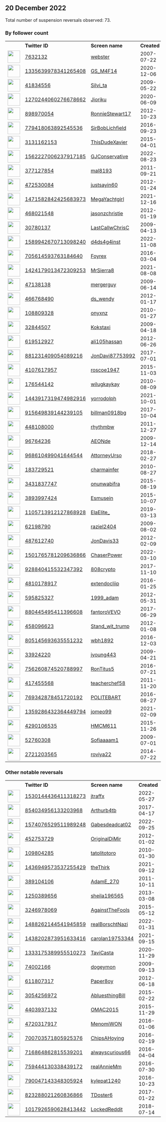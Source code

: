 
## 20 December 2022
Total number of suspension reversals observed: 73.

### By follower count
<table><tr><th></th><th align="left">Twitter ID</th><th align="left">Screen name</th>
<th align="left">Created</th><th align="left">Status</th><th align="left">Suspended</th><th align="left">Followers</th>
<tr><td><a href="https://pbs.twimg.com/profile_images/1608281613938327557/oVARK29l_normal.jpg"><img src="https://pbs.twimg.com/profile_images/1608281613938327557/oVARK29l_normal.jpg" width="40px" height="40px" align="center"/></a></td><td><a href="https://twitter.com/intent/user?user_id=7632132">7632132</a></td><td><a href="https://twitter.com/webster">webster</a></td><td>2007-07-22</td><td align="center">✔️</td><td>2022-12-16</td><td>39480</td></tr>
<tr><td><a href="https://pbs.twimg.com/profile_images/1509634441072754694/rE1Ypajm_normal.jpg"><img src="https://pbs.twimg.com/profile_images/1509634441072754694/rE1Ypajm_normal.jpg" width="40px" height="40px" align="center"/></a></td><td><a href="https://twitter.com/intent/user?user_id=1335639978341265408">1335639978341265408</a></td><td><a href="https://twitter.com/GS_M4F14">GS_M4F14</a></td><td>2020-12-06</td><td align="center"></td><td>2022-07-03</td><td>15771</td></tr>
<tr><td><a href="https://pbs.twimg.com/profile_images/1611511598543159296/nCoI-h3__normal.jpg"><img src="https://pbs.twimg.com/profile_images/1611511598543159296/nCoI-h3__normal.jpg" width="40px" height="40px" align="center"/></a></td><td><a href="https://twitter.com/intent/user?user_id=41834556">41834556</a></td><td><a href="https://twitter.com/Silvi_ta">Silvi_ta</a></td><td>2009-05-22</td><td align="center"></td><td>2022-05-15</td><td>13468</td></tr>
<tr><td><a href="https://pbs.twimg.com/profile_images/1641994162185678850/OGpq5Urs_normal.jpg"><img src="https://pbs.twimg.com/profile_images/1641994162185678850/OGpq5Urs_normal.jpg" width="40px" height="40px" align="center"/></a></td><td><a href="https://twitter.com/intent/user?user_id=1270244060276678662">1270244060276678662</a></td><td><a href="https://twitter.com/Jioriku">Jioriku</a></td><td>2020-06-09</td><td align="center"></td><td>2022-12-13</td><td>7101</td></tr>
<tr><td><a href="https://pbs.twimg.com/profile_images/1350531250294054913/cw7M1r2e_normal.jpg"><img src="https://pbs.twimg.com/profile_images/1350531250294054913/cw7M1r2e_normal.jpg" width="40px" height="40px" align="center"/></a></td><td><a href="https://twitter.com/intent/user?user_id=898970054">898970054</a></td><td><a href="https://twitter.com/RonnieStewart17">RonnieStewart17</a></td><td>2012-10-23</td><td align="center"></td><td>2022-10-29</td><td>7026</td></tr>
<tr><td><a href="https://pbs.twimg.com/profile_images/1359246478456352778/29WELVbN_normal.jpg"><img src="https://pbs.twimg.com/profile_images/1359246478456352778/29WELVbN_normal.jpg" width="40px" height="40px" align="center"/></a></td><td><a href="https://twitter.com/intent/user?user_id=779418063892545536">779418063892545536</a></td><td><a href="https://twitter.com/SirBobLichfield">SirBobLichfield</a></td><td>2016-09-23</td><td align="center"></td><td></td><td>6154</td></tr>
<tr><td><a href="https://pbs.twimg.com/profile_images/1355833667613052932/s7LJaDn5_normal.jpg"><img src="https://pbs.twimg.com/profile_images/1355833667613052932/s7LJaDn5_normal.jpg" width="40px" height="40px" align="center"/></a></td><td><a href="https://twitter.com/intent/user?user_id=3131162153">3131162153</a></td><td><a href="https://twitter.com/ThisDudeXavier">ThisDudeXavier</a></td><td>2015-04-01</td><td align="center"></td><td></td><td>5282</td></tr>
<tr><td><a href="https://pbs.twimg.com/profile_images/1620896734351073280/bsQhsnJU_normal.jpg"><img src="https://pbs.twimg.com/profile_images/1620896734351073280/bsQhsnJU_normal.jpg" width="40px" height="40px" align="center"/></a></td><td><a href="https://twitter.com/intent/user?user_id=1562227006237917185">1562227006237917185</a></td><td><a href="https://twitter.com/GJConservative">GJConservative</a></td><td>2022-08-23</td><td align="center"></td><td>2022-12-16</td><td>4569</td></tr>
<tr><td><a href="https://pbs.twimg.com/profile_images/1516217293734350857/oJF6tlDZ_normal.jpg"><img src="https://pbs.twimg.com/profile_images/1516217293734350857/oJF6tlDZ_normal.jpg" width="40px" height="40px" align="center"/></a></td><td><a href="https://twitter.com/intent/user?user_id=377127854">377127854</a></td><td><a href="https://twitter.com/mal8193">mal8193</a></td><td>2011-09-21</td><td align="center"></td><td>2022-10-29</td><td>3390</td></tr>
<tr><td><a href="https://pbs.twimg.com/profile_images/1107978920647749632/AdAq_RiU_normal.jpg"><img src="https://pbs.twimg.com/profile_images/1107978920647749632/AdAq_RiU_normal.jpg" width="40px" height="40px" align="center"/></a></td><td><a href="https://twitter.com/intent/user?user_id=472530084">472530084</a></td><td><a href="https://twitter.com/justsayin60">justsayin60</a></td><td>2012-01-24</td><td align="center"></td><td></td><td>2769</td></tr>
<tr><td><a href="https://pbs.twimg.com/profile_images/1611479415157936136/VAj62b_T_normal.jpg"><img src="https://pbs.twimg.com/profile_images/1611479415157936136/VAj62b_T_normal.jpg" width="40px" height="40px" align="center"/></a></td><td><a href="https://twitter.com/intent/user?user_id=1471582842425683973">1471582842425683973</a></td><td><a href="https://twitter.com/MegaYachtgirl">MegaYachtgirl</a></td><td>2021-12-16</td><td align="center"></td><td>2022-10-19</td><td>2535</td></tr>
<tr><td><a href="https://pbs.twimg.com/profile_images/1611385198159040518/4MI9db_K_normal.jpg"><img src="https://pbs.twimg.com/profile_images/1611385198159040518/4MI9db_K_normal.jpg" width="40px" height="40px" align="center"/></a></td><td><a href="https://twitter.com/intent/user?user_id=468021548">468021548</a></td><td><a href="https://twitter.com/jasonzchristie">jasonzchristie</a></td><td>2012-01-19</td><td align="center"></td><td></td><td>2496</td></tr>
<tr><td><a href="https://pbs.twimg.com/profile_images/1624737401351331841/Iv93eY0F_normal.jpg"><img src="https://pbs.twimg.com/profile_images/1624737401351331841/Iv93eY0F_normal.jpg" width="40px" height="40px" align="center"/></a></td><td><a href="https://twitter.com/intent/user?user_id=30780137">30780137</a></td><td><a href="https://twitter.com/LastCallwChrisC">LastCallwChrisC</a></td><td>2009-04-13</td><td align="center"></td><td></td><td>2161</td></tr>
<tr><td><a href="https://pbs.twimg.com/profile_images/1589944353455210498/QnjSPWbC_normal.jpg"><img src="https://pbs.twimg.com/profile_images/1589944353455210498/QnjSPWbC_normal.jpg" width="40px" height="40px" align="center"/></a></td><td><a href="https://twitter.com/intent/user?user_id=1589942670713098240">1589942670713098240</a></td><td><a href="https://twitter.com/d4ds4g4inst">d4ds4g4inst</a></td><td>2022-11-08</td><td align="center"></td><td>2022-12-13</td><td>1739</td></tr>
<tr><td><a href="https://pbs.twimg.com/profile_images/707943504769458176/K6gyB5Jq_normal.jpg"><img src="https://pbs.twimg.com/profile_images/707943504769458176/K6gyB5Jq_normal.jpg" width="40px" height="40px" align="center"/></a></td><td><a href="https://twitter.com/intent/user?user_id=705614593763184640">705614593763184640</a></td><td><a href="https://twitter.com/Foyrex">Foyrex</a></td><td>2016-03-04</td><td align="center"></td><td>2022-10-29</td><td>1404</td></tr>
<tr><td><a href="https://pbs.twimg.com/profile_images/1425457318297174022/kSuteWTs_normal.jpg"><img src="https://pbs.twimg.com/profile_images/1425457318297174022/kSuteWTs_normal.jpg" width="40px" height="40px" align="center"/></a></td><td><a href="https://twitter.com/intent/user?user_id=1424179013472309253">1424179013472309253</a></td><td><a href="https://twitter.com/MrSierra8">MrSierra8</a></td><td>2021-08-08</td><td align="center"></td><td>2022-12-16</td><td>1379</td></tr>
<tr><td><a href="https://pbs.twimg.com/profile_images/987793842857426944/cWvBv7pJ_normal.jpg"><img src="https://pbs.twimg.com/profile_images/987793842857426944/cWvBv7pJ_normal.jpg" width="40px" height="40px" align="center"/></a></td><td><a href="https://twitter.com/intent/user?user_id=47138138">47138138</a></td><td><a href="https://twitter.com/mergerguy">mergerguy</a></td><td>2009-06-14</td><td align="center"></td><td></td><td>1365</td></tr>
<tr><td><a href="https://pbs.twimg.com/profile_images/1611385983274029061/5PV2ae6U_normal.jpg"><img src="https://pbs.twimg.com/profile_images/1611385983274029061/5PV2ae6U_normal.jpg" width="40px" height="40px" align="center"/></a></td><td><a href="https://twitter.com/intent/user?user_id=466768490">466768490</a></td><td><a href="https://twitter.com/ds_wendy">ds_wendy</a></td><td>2012-01-17</td><td align="center"></td><td></td><td>1219</td></tr>
<tr><td><a href="https://pbs.twimg.com/profile_images/1636253268505690113/Q-xMT_6o_normal.jpg"><img src="https://pbs.twimg.com/profile_images/1636253268505690113/Q-xMT_6o_normal.jpg" width="40px" height="40px" align="center"/></a></td><td><a href="https://twitter.com/intent/user?user_id=108809328">108809328</a></td><td><a href="https://twitter.com/onyxnz">onyxnz</a></td><td>2010-01-27</td><td align="center"></td><td>2022-10-25</td><td>1139</td></tr>
<tr><td><a href="https://pbs.twimg.com/profile_images/1268123601082990593/UQS6ZwZD_normal.jpg"><img src="https://pbs.twimg.com/profile_images/1268123601082990593/UQS6ZwZD_normal.jpg" width="40px" height="40px" align="center"/></a></td><td><a href="https://twitter.com/intent/user?user_id=32844507">32844507</a></td><td><a href="https://twitter.com/Kokstaxi">Kokstaxi</a></td><td>2009-04-18</td><td align="center"></td><td></td><td>1131</td></tr>
<tr><td><a href="https://pbs.twimg.com/profile_images/1612011184525393920/bKXiDacj_normal.jpg"><img src="https://pbs.twimg.com/profile_images/1612011184525393920/bKXiDacj_normal.jpg" width="40px" height="40px" align="center"/></a></td><td><a href="https://twitter.com/intent/user?user_id=619512927">619512927</a></td><td><a href="https://twitter.com/ali105hassan">ali105hassan</a></td><td>2012-06-26</td><td align="center"></td><td></td><td>1003</td></tr>
<tr><td><a href="https://pbs.twimg.com/profile_images/906594502059716608/Gxf163EU_normal.jpg"><img src="https://pbs.twimg.com/profile_images/906594502059716608/Gxf163EU_normal.jpg" width="40px" height="40px" align="center"/></a></td><td><a href="https://twitter.com/intent/user?user_id=881231409054089216">881231409054089216</a></td><td><a href="https://twitter.com/JonDavi87753992">JonDavi87753992</a></td><td>2017-07-01</td><td align="center"></td><td></td><td>996</td></tr>
<tr><td><a href="https://pbs.twimg.com/profile_images/1604606536751501312/_2ZfkXzw_normal.jpg"><img src="https://pbs.twimg.com/profile_images/1604606536751501312/_2ZfkXzw_normal.jpg" width="40px" height="40px" align="center"/></a></td><td><a href="https://twitter.com/intent/user?user_id=4107617957">4107617957</a></td><td><a href="https://twitter.com/roscoe1947">roscoe1947</a></td><td>2015-11-03</td><td align="center">🚫</td><td></td><td>981</td></tr>
<tr><td><a href="https://pbs.twimg.com/profile_images/1605188394488926208/JZaRj3iZ_normal.jpg"><img src="https://pbs.twimg.com/profile_images/1605188394488926208/JZaRj3iZ_normal.jpg" width="40px" height="40px" align="center"/></a></td><td><a href="https://twitter.com/intent/user?user_id=176544142">176544142</a></td><td><a href="https://twitter.com/wilugkaykay">wilugkaykay</a></td><td>2010-08-09</td><td align="center"></td><td>2022-07-14</td><td>973</td></tr>
<tr><td><a href="https://pbs.twimg.com/profile_images/1456330555876859908/Xr3fyJw2_normal.jpg"><img src="https://pbs.twimg.com/profile_images/1456330555876859908/Xr3fyJw2_normal.jpg" width="40px" height="40px" align="center"/></a></td><td><a href="https://twitter.com/intent/user?user_id=1443917319474982916">1443917319474982916</a></td><td><a href="https://twitter.com/yorrodolph">yorrodolph</a></td><td>2021-10-01</td><td align="center">🚫</td><td>2022-12-16</td><td>792</td></tr>
<tr><td><a href="https://pbs.twimg.com/profile_images/1232716984737050631/HUfw-mu8_normal.jpg"><img src="https://pbs.twimg.com/profile_images/1232716984737050631/HUfw-mu8_normal.jpg" width="40px" height="40px" align="center"/></a></td><td><a href="https://twitter.com/intent/user?user_id=915649839144239105">915649839144239105</a></td><td><a href="https://twitter.com/billman0918bg">billman0918bg</a></td><td>2017-10-04</td><td align="center"></td><td></td><td>646</td></tr>
<tr><td><a href="https://pbs.twimg.com/profile_images/1605025212331876359/9fZxL0Ra_normal.jpg"><img src="https://pbs.twimg.com/profile_images/1605025212331876359/9fZxL0Ra_normal.jpg" width="40px" height="40px" align="center"/></a></td><td><a href="https://twitter.com/intent/user?user_id=448108000">448108000</a></td><td><a href="https://twitter.com/rhythmbw">rhythmbw</a></td><td>2011-12-27</td><td align="center">🔒</td><td></td><td>627</td></tr>
<tr><td><a href="https://pbs.twimg.com/profile_images/1385169348046819331/KwpCHXsw_normal.jpg"><img src="https://pbs.twimg.com/profile_images/1385169348046819331/KwpCHXsw_normal.jpg" width="40px" height="40px" align="center"/></a></td><td><a href="https://twitter.com/intent/user?user_id=96764236">96764236</a></td><td><a href="https://twitter.com/AEONde">AEONde</a></td><td>2009-12-14</td><td align="center"></td><td>2022-12-16</td><td>620</td></tr>
<tr><td><a href="https://pbs.twimg.com/profile_images/1073251618882244613/TV71zCW7_normal.jpg"><img src="https://pbs.twimg.com/profile_images/1073251618882244613/TV71zCW7_normal.jpg" width="40px" height="40px" align="center"/></a></td><td><a href="https://twitter.com/intent/user?user_id=968610499041644544">968610499041644544</a></td><td><a href="https://twitter.com/AttorneyUrso">AttorneyUrso</a></td><td>2018-02-27</td><td align="center"></td><td></td><td>553</td></tr>
<tr><td><a href="https://pbs.twimg.com/profile_images/1206573108762750976/WK770XDR_normal.jpg"><img src="https://pbs.twimg.com/profile_images/1206573108762750976/WK770XDR_normal.jpg" width="40px" height="40px" align="center"/></a></td><td><a href="https://twitter.com/intent/user?user_id=183729521">183729521</a></td><td><a href="https://twitter.com/charmainfer">charmainfer</a></td><td>2010-08-27</td><td align="center"></td><td>2022-10-28</td><td>452</td></tr>
<tr><td><a href="https://pbs.twimg.com/profile_images/987537710570131456/uag-38Dm_normal.jpg"><img src="https://pbs.twimg.com/profile_images/987537710570131456/uag-38Dm_normal.jpg" width="40px" height="40px" align="center"/></a></td><td><a href="https://twitter.com/intent/user?user_id=3431837747">3431837747</a></td><td><a href="https://twitter.com/onunwabifra">onunwabifra</a></td><td>2015-08-19</td><td align="center"></td><td></td><td>395</td></tr>
<tr><td><a href="https://pbs.twimg.com/profile_images/1263775966721122304/Uqzd2HEl_normal.jpg"><img src="https://pbs.twimg.com/profile_images/1263775966721122304/Uqzd2HEl_normal.jpg" width="40px" height="40px" align="center"/></a></td><td><a href="https://twitter.com/intent/user?user_id=3893997424">3893997424</a></td><td><a href="https://twitter.com/Esmusein">Esmusein</a></td><td>2015-10-07</td><td align="center"></td><td></td><td>384</td></tr>
<tr><td><a href="https://pbs.twimg.com/profile_images/1587505378916728832/ojh5PbH4_normal.jpg"><img src="https://pbs.twimg.com/profile_images/1587505378916728832/ojh5PbH4_normal.jpg" width="40px" height="40px" align="center"/></a></td><td><a href="https://twitter.com/intent/user?user_id=1105713912127868928">1105713912127868928</a></td><td><a href="https://twitter.com/ElaElite_">ElaElite_</a></td><td>2019-03-13</td><td align="center"></td><td>2022-12-15</td><td>383</td></tr>
<tr><td><a href="https://pbs.twimg.com/profile_images/995680342299176961/4zVtcbeJ_normal.jpg"><img src="https://pbs.twimg.com/profile_images/995680342299176961/4zVtcbeJ_normal.jpg" width="40px" height="40px" align="center"/></a></td><td><a href="https://twitter.com/intent/user?user_id=62198790">62198790</a></td><td><a href="https://twitter.com/raziel2404">raziel2404</a></td><td>2009-08-02</td><td align="center"></td><td></td><td>342</td></tr>
<tr><td><a href="https://pbs.twimg.com/profile_images/1081951491345272832/Kn4yfmbq_normal.jpg"><img src="https://pbs.twimg.com/profile_images/1081951491345272832/Kn4yfmbq_normal.jpg" width="40px" height="40px" align="center"/></a></td><td><a href="https://twitter.com/intent/user?user_id=487612740">487612740</a></td><td><a href="https://twitter.com/JonDavis33">JonDavis33</a></td><td>2012-02-09</td><td align="center"></td><td></td><td>335</td></tr>
<tr><td><a href="https://pbs.twimg.com/profile_images/1570955167175933953/R0NdeDDs_normal.jpg"><img src="https://pbs.twimg.com/profile_images/1570955167175933953/R0NdeDDs_normal.jpg" width="40px" height="40px" align="center"/></a></td><td><a href="https://twitter.com/intent/user?user_id=1501765781209636866">1501765781209636866</a></td><td><a href="https://twitter.com/ChaserPower">ChaserPower</a></td><td>2022-03-10</td><td align="center"></td><td>2022-10-29</td><td>323</td></tr>
<tr><td><a href="https://pbs.twimg.com/profile_images/1634961526665904128/k9_j18vz_normal.jpg"><img src="https://pbs.twimg.com/profile_images/1634961526665904128/k9_j18vz_normal.jpg" width="40px" height="40px" align="center"/></a></td><td><a href="https://twitter.com/intent/user?user_id=928840415532347392">928840415532347392</a></td><td><a href="https://twitter.com/808crypto">808crypto</a></td><td>2017-11-10</td><td align="center"></td><td></td><td>262</td></tr>
<tr><td><a href="https://pbs.twimg.com/profile_images/1636425909757411328/pIY6A5TG_normal.jpg"><img src="https://pbs.twimg.com/profile_images/1636425909757411328/pIY6A5TG_normal.jpg" width="40px" height="40px" align="center"/></a></td><td><a href="https://twitter.com/intent/user?user_id=4810178917">4810178917</a></td><td><a href="https://twitter.com/extendocliip">extendocliip</a></td><td>2016-01-25</td><td align="center"></td><td></td><td>244</td></tr>
<tr><td><a href="https://pbs.twimg.com/profile_images/1133839854104711168/0bx8T7fb_normal.png"><img src="https://pbs.twimg.com/profile_images/1133839854104711168/0bx8T7fb_normal.png" width="40px" height="40px" align="center"/></a></td><td><a href="https://twitter.com/intent/user?user_id=595825327">595825327</a></td><td><a href="https://twitter.com/1999_adam">1999_adam</a></td><td>2012-05-31</td><td align="center"></td><td></td><td>232</td></tr>
<tr><td><a href="https://pbs.twimg.com/profile_images/1497224390156640262/UCE16y_A_normal.jpg"><img src="https://pbs.twimg.com/profile_images/1497224390156640262/UCE16y_A_normal.jpg" width="40px" height="40px" align="center"/></a></td><td><a href="https://twitter.com/intent/user?user_id=880445495411396608">880445495411396608</a></td><td><a href="https://twitter.com/fantoroVEVO">fantoroVEVO</a></td><td>2017-06-29</td><td align="center">🔒</td><td>2022-11-17</td><td>231</td></tr>
<tr><td><a href="https://pbs.twimg.com/profile_images/914196310642888704/l-LEoJC4_normal.jpg"><img src="https://pbs.twimg.com/profile_images/914196310642888704/l-LEoJC4_normal.jpg" width="40px" height="40px" align="center"/></a></td><td><a href="https://twitter.com/intent/user?user_id=458096623">458096623</a></td><td><a href="https://twitter.com/Stand_wit_trump">Stand_wit_trump</a></td><td>2012-01-08</td><td align="center"></td><td></td><td>206</td></tr>
<tr><td><a href="https://pbs.twimg.com/profile_images/877368456089186305/kmOw20fJ_normal.jpg"><img src="https://pbs.twimg.com/profile_images/877368456089186305/kmOw20fJ_normal.jpg" width="40px" height="40px" align="center"/></a></td><td><a href="https://twitter.com/intent/user?user_id=805145693635551232">805145693635551232</a></td><td><a href="https://twitter.com/wbh1892">wbh1892</a></td><td>2016-12-03</td><td align="center"></td><td></td><td>184</td></tr>
<tr><td><a href="https://pbs.twimg.com/profile_images/1295417369536401410/l-ysbobg_normal.jpg"><img src="https://pbs.twimg.com/profile_images/1295417369536401410/l-ysbobg_normal.jpg" width="40px" height="40px" align="center"/></a></td><td><a href="https://twitter.com/intent/user?user_id=33924220">33924220</a></td><td><a href="https://twitter.com/jyoung443">jyoung443</a></td><td>2009-04-21</td><td align="center"></td><td></td><td>179</td></tr>
<tr><td><a href="https://pbs.twimg.com/profile_images/1223601716538630145/mzE_VV5B_normal.jpg"><img src="https://pbs.twimg.com/profile_images/1223601716538630145/mzE_VV5B_normal.jpg" width="40px" height="40px" align="center"/></a></td><td><a href="https://twitter.com/intent/user?user_id=756260874520788997">756260874520788997</a></td><td><a href="https://twitter.com/RonTitus5">RonTitus5</a></td><td>2016-07-21</td><td align="center"></td><td></td><td>175</td></tr>
<tr><td><a href="https://pbs.twimg.com/profile_images/1007669523288395776/bfsiIaLj_normal.jpg"><img src="https://pbs.twimg.com/profile_images/1007669523288395776/bfsiIaLj_normal.jpg" width="40px" height="40px" align="center"/></a></td><td><a href="https://twitter.com/intent/user?user_id=417455568">417455568</a></td><td><a href="https://twitter.com/teacherchef58">teacherchef58</a></td><td>2011-11-20</td><td align="center"></td><td></td><td>166</td></tr>
<tr><td><a href="https://pbs.twimg.com/profile_images/1022823395786936321/P2XRBNTo_normal.jpg"><img src="https://pbs.twimg.com/profile_images/1022823395786936321/P2XRBNTo_normal.jpg" width="40px" height="40px" align="center"/></a></td><td><a href="https://twitter.com/intent/user?user_id=769342878451720192">769342878451720192</a></td><td><a href="https://twitter.com/POLITEBART">POLITEBART</a></td><td>2016-08-27</td><td align="center"></td><td></td><td>165</td></tr>
<tr><td><a href="https://pbs.twimg.com/profile_images/1391465514799673345/FCunS3GA_normal.jpg"><img src="https://pbs.twimg.com/profile_images/1391465514799673345/FCunS3GA_normal.jpg" width="40px" height="40px" align="center"/></a></td><td><a href="https://twitter.com/intent/user?user_id=1359286432364449794">1359286432364449794</a></td><td><a href="https://twitter.com/jomeo99">jomeo99</a></td><td>2021-02-09</td><td align="center"></td><td>2022-12-16</td><td>161</td></tr>
<tr><td><a href="https://pbs.twimg.com/profile_images/680217218265776128/TCdbgFIc_normal.jpg"><img src="https://pbs.twimg.com/profile_images/680217218265776128/TCdbgFIc_normal.jpg" width="40px" height="40px" align="center"/></a></td><td><a href="https://twitter.com/intent/user?user_id=4290106535">4290106535</a></td><td><a href="https://twitter.com/HMCM611">HMCM611</a></td><td>2015-11-26</td><td align="center"></td><td></td><td>144</td></tr>
<tr><td><a href="https://pbs.twimg.com/profile_images/1632480610156441602/bOwjARIG_normal.jpg"><img src="https://pbs.twimg.com/profile_images/1632480610156441602/bOwjARIG_normal.jpg" width="40px" height="40px" align="center"/></a></td><td><a href="https://twitter.com/intent/user?user_id=52760308">52760308</a></td><td><a href="https://twitter.com/Sofiaaaam1">Sofiaaaam1</a></td><td>2009-07-01</td><td align="center">🔒</td><td>2022-11-09</td><td>133</td></tr>
<tr><td><a href="https://pbs.twimg.com/profile_images/1604983341626888192/tCtvbcxR_normal.jpg"><img src="https://pbs.twimg.com/profile_images/1604983341626888192/tCtvbcxR_normal.jpg" width="40px" height="40px" align="center"/></a></td><td><a href="https://twitter.com/intent/user?user_id=2721203565">2721203565</a></td><td><a href="https://twitter.com/roviya22">roviya22</a></td><td>2014-07-22</td><td align="center"></td><td>2022-12-04</td><td>130</td></tr>
</table>

### Other notable reversals
<table><tr><th></th><th align="left">Twitter ID</th><th align="left">Screen name</th>
<th align="left">Created</th><th align="left">Status</th><th align="left">Suspended</th><th align="left">Followers</th>
<tr><td><a href="https://pbs.twimg.com/profile_images/1637777907639566338/PhYZWrkj_normal.jpg"><img src="https://pbs.twimg.com/profile_images/1637777907639566338/PhYZWrkj_normal.jpg" width="40px" height="40px" align="center"/></a></td><td><a href="https://twitter.com/intent/user?user_id=1530144436411318273">1530144436411318273</a></td><td><a href="https://twitter.com/jtraffx">jtraffx</a></td><td>2022-05-27</td><td align="center"></td><td>2022-12-16</td><td>75</td></tr>
<tr><td><a href="https://pbs.twimg.com/profile_images/1642775253154775040/OTqiImTG_normal.jpg"><img src="https://pbs.twimg.com/profile_images/1642775253154775040/OTqiImTG_normal.jpg" width="40px" height="40px" align="center"/></a></td><td><a href="https://twitter.com/intent/user?user_id=854034956133203968">854034956133203968</a></td><td><a href="https://twitter.com/Arthurb4tb">Arthurb4tb</a></td><td>2017-04-17</td><td align="center"></td><td>2022-12-08</td><td>24</td></tr>
<tr><td><a href="https://pbs.twimg.com/profile_images/1574077116924264448/KGL7e75j_normal.jpg"><img src="https://pbs.twimg.com/profile_images/1574077116924264448/KGL7e75j_normal.jpg" width="40px" height="40px" align="center"/></a></td><td><a href="https://twitter.com/intent/user?user_id=1574076529511989248">1574076529511989248</a></td><td><a href="https://twitter.com/Gabesdeadcat02">Gabesdeadcat02</a></td><td>2022-09-25</td><td align="center"></td><td>2022-12-14</td><td>76</td></tr>
<tr><td><a href="https://pbs.twimg.com/profile_images/1580215459194220544/fgD2w1W0_normal.jpg"><img src="https://pbs.twimg.com/profile_images/1580215459194220544/fgD2w1W0_normal.jpg" width="40px" height="40px" align="center"/></a></td><td><a href="https://twitter.com/intent/user?user_id=452753729">452753729</a></td><td><a href="https://twitter.com/OriginalDiMir">OriginalDiMir</a></td><td>2012-01-02</td><td align="center"></td><td>2022-12-04</td><td>61</td></tr>
<tr><td><a href="https://pbs.twimg.com/profile_images/736001156321841152/1xzKTTCm_normal.jpg"><img src="https://pbs.twimg.com/profile_images/736001156321841152/1xzKTTCm_normal.jpg" width="40px" height="40px" align="center"/></a></td><td><a href="https://twitter.com/intent/user?user_id=109804285">109804285</a></td><td><a href="https://twitter.com/tatolitotoro">tatolitotoro</a></td><td>2010-01-30</td><td align="center"></td><td>2022-10-12</td><td>55</td></tr>
<tr><td><a href="https://pbs.twimg.com/profile_images/1546680418002419712/S9EW62vY_normal.png"><img src="https://pbs.twimg.com/profile_images/1546680418002419712/S9EW62vY_normal.png" width="40px" height="40px" align="center"/></a></td><td><a href="https://twitter.com/intent/user?user_id=1436949573537255429">1436949573537255429</a></td><td><a href="https://twitter.com/theThirk">theThirk</a></td><td>2021-09-12</td><td align="center"></td><td>2022-12-16</td><td>92</td></tr>
<tr><td><a href="https://pbs.twimg.com/profile_images/2667582647/5d4db4bb55af39220833fe24c9fd731f_normal.jpeg"><img src="https://pbs.twimg.com/profile_images/2667582647/5d4db4bb55af39220833fe24c9fd731f_normal.jpeg" width="40px" height="40px" align="center"/></a></td><td><a href="https://twitter.com/intent/user?user_id=389104106">389104106</a></td><td><a href="https://twitter.com/AdamE_270">AdamE_270</a></td><td>2011-10-11</td><td align="center"></td><td>2022-11-30</td><td>28</td></tr>
<tr><td><a href="https://pbs.twimg.com/profile_images/1559837233271783429/BL6x7w--_normal.jpg"><img src="https://pbs.twimg.com/profile_images/1559837233271783429/BL6x7w--_normal.jpg" width="40px" height="40px" align="center"/></a></td><td><a href="https://twitter.com/intent/user?user_id=1250389656">1250389656</a></td><td><a href="https://twitter.com/sheila196565">sheila196565</a></td><td>2013-03-08</td><td align="center">🔒🚫</td><td>2022-09-11</td><td>120</td></tr>
<tr><td><a href="https://pbs.twimg.com/profile_images/1575950724168564739/ddXpxsTQ_normal.jpg"><img src="https://pbs.twimg.com/profile_images/1575950724168564739/ddXpxsTQ_normal.jpg" width="40px" height="40px" align="center"/></a></td><td><a href="https://twitter.com/intent/user?user_id=3246978069">3246978069</a></td><td><a href="https://twitter.com/AgainstTheFools">AgainstTheFools</a></td><td>2015-05-12</td><td align="center"></td><td>2022-10-01</td><td>100</td></tr>
<tr><td><a href="https://pbs.twimg.com/profile_images/1488262224040759297/FjgjmiGb_normal.jpg"><img src="https://pbs.twimg.com/profile_images/1488262224040759297/FjgjmiGb_normal.jpg" width="40px" height="40px" align="center"/></a></td><td><a href="https://twitter.com/intent/user?user_id=1488262144541945859">1488262144541945859</a></td><td><a href="https://twitter.com/realBorschtNazi">realBorschtNazi</a></td><td>2022-01-31</td><td align="center"></td><td>2022-08-16</td><td>8</td></tr>
<tr><td><a href="https://pbs.twimg.com/profile_images/1540801550905274368/NdWysSg-_normal.jpg"><img src="https://pbs.twimg.com/profile_images/1540801550905274368/NdWysSg-_normal.jpg" width="40px" height="40px" align="center"/></a></td><td><a href="https://twitter.com/intent/user?user_id=1438202873951633416">1438202873951633416</a></td><td><a href="https://twitter.com/carolan19753344">carolan19753344</a></td><td>2021-09-15</td><td align="center"></td><td>2022-09-21</td><td>48</td></tr>
<tr><td><a href="https://pbs.twimg.com/profile_images/1586427568080789505/uMgHmG6B_normal.jpg"><img src="https://pbs.twimg.com/profile_images/1586427568080789505/uMgHmG6B_normal.jpg" width="40px" height="40px" align="center"/></a></td><td><a href="https://twitter.com/intent/user?user_id=1333175389955510273">1333175389955510273</a></td><td><a href="https://twitter.com/TaviCasta">TaviCasta</a></td><td>2020-11-29</td><td align="center"></td><td>2022-11-16</td><td>17</td></tr>
<tr><td><a href="https://pbs.twimg.com/profile_images/413634671/screen-capture_normal.png"><img src="https://pbs.twimg.com/profile_images/413634671/screen-capture_normal.png" width="40px" height="40px" align="center"/></a></td><td><a href="https://twitter.com/intent/user?user_id=74002166">74002166</a></td><td><a href="https://twitter.com/dogeymon">dogeymon</a></td><td>2009-09-13</td><td align="center"></td><td></td><td>25</td></tr>
<tr><td><a href="https://pbs.twimg.com/profile_images/685623581842223105/c-XDKd-H_normal.jpg"><img src="https://pbs.twimg.com/profile_images/685623581842223105/c-XDKd-H_normal.jpg" width="40px" height="40px" align="center"/></a></td><td><a href="https://twitter.com/intent/user?user_id=611807317">611807317</a></td><td><a href="https://twitter.com/Paper8oy">Paper8oy</a></td><td>2012-06-18</td><td align="center"></td><td></td><td>69</td></tr>
<tr><td><a href="https://pbs.twimg.com/profile_images/582694896877830144/DtlHvyWI_normal.jpg"><img src="https://pbs.twimg.com/profile_images/582694896877830144/DtlHvyWI_normal.jpg" width="40px" height="40px" align="center"/></a></td><td><a href="https://twitter.com/intent/user?user_id=3054256972">3054256972</a></td><td><a href="https://twitter.com/AbluesthingBill">AbluesthingBill</a></td><td>2015-02-22</td><td align="center"></td><td></td><td>57</td></tr>
<tr><td><a href="https://pbs.twimg.com/profile_images/1604831811313467394/SA_LOh9t_normal.jpg"><img src="https://pbs.twimg.com/profile_images/1604831811313467394/SA_LOh9t_normal.jpg" width="40px" height="40px" align="center"/></a></td><td><a href="https://twitter.com/intent/user?user_id=4403937132">4403937132</a></td><td><a href="https://twitter.com/OMAC2015">OMAC2015</a></td><td>2015-11-29</td><td align="center"></td><td></td><td>21</td></tr>
<tr><td><a href="https://pbs.twimg.com/profile_images/1326268240943865856/cmqkRDTF_normal.jpg"><img src="https://pbs.twimg.com/profile_images/1326268240943865856/cmqkRDTF_normal.jpg" width="40px" height="40px" align="center"/></a></td><td><a href="https://twitter.com/intent/user?user_id=4720317917">4720317917</a></td><td><a href="https://twitter.com/MenomiWON">MenomiWON</a></td><td>2016-01-06</td><td align="center"></td><td></td><td>6</td></tr>
<tr><td><a href="https://pbs.twimg.com/profile_images/1034158260104974337/vU-cY3Ee_normal.jpg"><img src="https://pbs.twimg.com/profile_images/1034158260104974337/vU-cY3Ee_normal.jpg" width="40px" height="40px" align="center"/></a></td><td><a href="https://twitter.com/intent/user?user_id=700703571805925376">700703571805925376</a></td><td><a href="https://twitter.com/ChipsAHoying">ChipsAHoying</a></td><td>2016-02-19</td><td align="center"></td><td></td><td>35</td></tr>
<tr><td><a href="https://abs.twimg.com/sticky/default_profile_images/default_profile_normal.png"><img src="https://abs.twimg.com/sticky/default_profile_images/default_profile_normal.png" width="40px" height="40px" align="center"/></a></td><td><a href="https://twitter.com/intent/user?user_id=716864862815539201">716864862815539201</a></td><td><a href="https://twitter.com/alwayscurious66">alwayscurious66</a></td><td>2016-04-04</td><td align="center"></td><td></td><td>97</td></tr>
<tr><td><a href="https://pbs.twimg.com/profile_images/1144051830751502337/SjmDvKXp_normal.png"><img src="https://pbs.twimg.com/profile_images/1144051830751502337/SjmDvKXp_normal.png" width="40px" height="40px" align="center"/></a></td><td><a href="https://twitter.com/intent/user?user_id=759444130338439172">759444130338439172</a></td><td><a href="https://twitter.com/realAnnieMm">realAnnieMm</a></td><td>2016-07-30</td><td align="center"></td><td></td><td>8</td></tr>
<tr><td><a href="https://pbs.twimg.com/profile_images/837706626228432898/kZC8JOoB_normal.jpg"><img src="https://pbs.twimg.com/profile_images/837706626228432898/kZC8JOoB_normal.jpg" width="40px" height="40px" align="center"/></a></td><td><a href="https://twitter.com/intent/user?user_id=790047143348305924">790047143348305924</a></td><td><a href="https://twitter.com/kylepat1240">kylepat1240</a></td><td>2016-10-23</td><td align="center"></td><td></td><td>0</td></tr>
<tr><td><a href="https://abs.twimg.com/sticky/default_profile_images/default_profile_normal.png"><img src="https://abs.twimg.com/sticky/default_profile_images/default_profile_normal.png" width="40px" height="40px" align="center"/></a></td><td><a href="https://twitter.com/intent/user?user_id=823288021260836866">823288021260836866</a></td><td><a href="https://twitter.com/TDoster6">TDoster6</a></td><td>2017-01-22</td><td align="center"></td><td></td><td>123</td></tr>
<tr><td><a href="https://pbs.twimg.com/profile_images/1017927894289473536/LPgOZIjs_normal.jpg"><img src="https://pbs.twimg.com/profile_images/1017927894289473536/LPgOZIjs_normal.jpg" width="40px" height="40px" align="center"/></a></td><td><a href="https://twitter.com/intent/user?user_id=1017926590628413442">1017926590628413442</a></td><td><a href="https://twitter.com/LockedReddit">LockedReddit</a></td><td>2018-07-14</td><td align="center"></td><td></td><td>39</td></tr>
</table>
